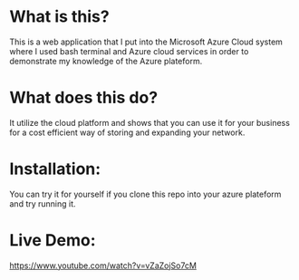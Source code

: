 # What is this?
This is a web application that I put into the Microsoft Azure Cloud system where I used bash terminal and Azure cloud services in order to demonstrate my knowledge of the Azure plateform. 

# What does this do?
It utilize the cloud platform and shows that you can use it for your business for a cost efficient way of storing and expanding your network.

# Installation:
You can try it for yourself if you clone this repo into your azure plateform and try running it.

# Live Demo:
https://www.youtube.com/watch?v=vZaZojSo7cM

